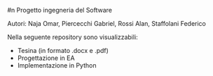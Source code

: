 #n Progetto ingegneria del Software

Autori: Naja Omar, Piercecchi Gabriel, Rossi Alan, Staffolani Federico

Nella seguente repository sono visualizzabili:
- Tesina (in formato .docx e .pdf)
- Progettazione in EA
- Implementazione in Python 
